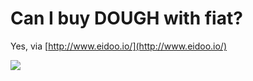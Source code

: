 # Can I buy DOUGH with fiat?

Yes, via [http://www.eidoo.io/](http://www.eidoo.io/)

![](../.gitbook/assets/dough-with-fiat.png)
